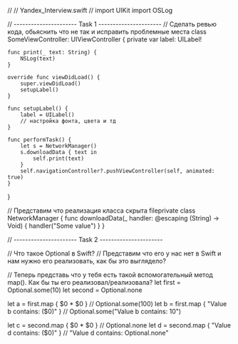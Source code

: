 
//
//  Yandex_Interview.swift
//
import UIKit
import OSLog

// ---------------------- Task 1 ----------------------
// Сделать ревью кода, обьяснить что не так и исправить проблемные места
class SomeViewController: UIViewController {
    private var label: UILabel!
    
    func print(_ text: String) {
        NSLog(text)
    }
    
    override func viewDidLoad() {
        super.viewDidLoad()
        setupLabel()
    }
    
    func setupLabel() {
        label = UILabel()
        // настройка фонта, цвета и тд
    }
    
    func performTask() {
        let s = NetworkManager()
        s.downloadData { text in
            self.print(text)
        }
        self.navigationController?.pushViewController(self, animated: true)
    }
}

// Представим что реализация класса скрыта
fileprivate class NetworkManager {
    func downloadData(_ handler: @escaping (String) -> Void) {
        handler("Some value")
    }
}

// ---------------------- Task 2 ----------------------

// Что такое Optional в Swift?
// Представим что его у нас нет в Swift и нам нужно его реализовать, как бы это выглядело?

// Теперь представь что у тебя есть такой вспомогательный метод map(). Как бы ты его реализовал/реализовала?
let first = Optional.some(10)
let second = Optional.none

let a = first.map { $0 * $0 } // Optional.some(100)
let b = first.map { "Value b contains: \($0)" } // Optional.some("Value b contains: 10")

let c = second.map { $0 * $0 } // Optional.none
let d = second.map { "Value d contains: \($0)" } // "Value d contains: Optional.none"
